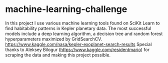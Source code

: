 # machine-learning-challenge
In this project I use various machine learning tools found on SciKit Learn to find habitability patterns in Kepler planetary data. The most successful models include a deep learning algorithm, a decision tree and random forest hyperparameters maximized by GridSearchCV.
https://www.kaggle.com/nasa/kepler-exoplanet-search-results
Special thanks to Aleksey Bilogur (https://www.kaggle.com/residentmario) for scraping the data and making this project possible. 
